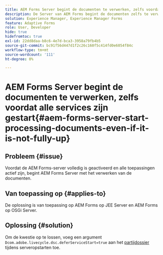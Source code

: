 ```yaml
---
title: AEM Forms Server begint de documenten te verwerken, zelfs voordat alle services actief zijn.
description: De Server van AEM Forms begint de documenten zelfs te verwerken alvorens alle diensten op Server JEE en Server OSGi in werking zijn.
solution: Experience Manager, Experience Manager Forms
feature: Adaptive Forms
role: User, Developer
hide: true
hidefromtoc: true
exl-id: 22dd8daa-b8c6-4e7d-bca3-3958a79fb4b5
source-git-commit: bc91f56d447d1f2c26c160f5c414fd0e6054f84c
workflow-type: tm+mt
source-wordcount: '111'
ht-degree: 0%

---
```


# AEM Forms Server begint de documenten te verwerken, zelfs voordat alle services zijn gestart{#aem-forms-server-start-processing-documents-even-if-it-is-not-fully-up}

## Probleem {#issue}

<!--When user restarts AEM Forms server, the current calling processes or services still continue such as rendering PDF documents and more. It causes the restart of the AEM Forms server to not startup correctly.-->

Voordat de AEM Forms-server volledig is geactiveerd en alle toepassingen actief zijn, begint AEM Forms Server met het verwerken van de documenten.


## Van toepassing op {#applies-to}

De oplossing is van toepassing op AEM Forms op JEE Server en AEM Forms op OSGi Server.

## Oplossing {#solution}

Om de kwestie op te lossen, voeg een argument `Dcom.adobe.livecycle.dsc.deferServiceStart=true` aan het [ partijdossier ](https://experienceleague.adobe.com/docs/experience-manager-65-lts/deploying/deploying/command-line-start-and-stop.html#windows-platform-start-bat-script-example) tijdens serveropstarten toe.
